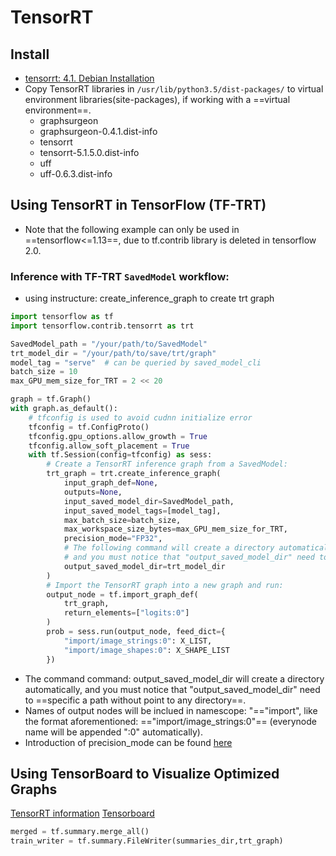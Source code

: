 
# TensorRT
## Install
+ [tensorrt: 4.1. Debian Installation](https://docs.nvidia.com/deeplearning/sdk/tensorrt-install-guide/index.html)
+ Copy TensorRT libraries in ```/usr/lib/python3.5/dist-packages/``` to virtual environment libraries(site-packages), if working with a ==virtual environment==.
  + graphsurgeon
  + graphsurgeon-0.4.1.dist-info
  + tensorrt
  + tensorrt-5.1.5.0.dist-info
  + uff
  + uff-0.6.3.dist-info

## Using TensorRT in TensorFlow (TF-TRT)
+ Note that the following example can only be used in ==tensorflow<=1.13==, due to tf.contrib library is deleted in tensorflow 2.0.
### Inference with TF-TRT `SavedModel` workflow:
+ using instructure: create_inference_graph to create trt graph
``` python
import tensorflow as tf
import tensorflow.contrib.tensorrt as trt

SavedModel_path = "/your/path/to/SavedModel"
trt_model_dir = "/your/path/to/save/trt/graph"
model_tag = "serve"  # can be queried by saved_model_cli
batch_size = 10
max_GPU_mem_size_for_TRT = 2 << 20

graph = tf.Graph()
with graph.as_default():
    # tfconfig is used to avoid cudnn initialize error
    tfconfig = tf.ConfigProto()
    tfconfig.gpu_options.allow_growth = True
    tfconfig.allow_soft_placement = True
    with tf.Session(config=tfconfig) as sess:
        # Create a TensorRT inference graph from a SavedModel:
        trt_graph = trt.create_inference_graph(
            input_graph_def=None,
            outputs=None,
            input_saved_model_dir=SavedModel_path,
            input_saved_model_tags=[model_tag],
            max_batch_size=batch_size,
            max_workspace_size_bytes=max_GPU_mem_size_for_TRT,
            precision_mode="FP32",
            # The following command will create a directory automatically,
            # and you must notice that "output_saved_model_dir" need to specific a path without point to any directory
            output_saved_model_dir=trt_model_dir
        )
        # Import the TensorRT graph into a new graph and run:
        output_node = tf.import_graph_def(
            trt_graph,
            return_elements=["logits:0"]
        )
        prob = sess.run(output_node, feed_dict={
            "import/image_strings:0": X_LIST,
            "import/image_shapes:0": X_SHAPE_LIST
        })
```
+ The command command: output_saved_model_dir will create a directory automatically, and you must notice that "output_saved_model_dir" need to ==specific a path without point to any directory==.
+ Names of output nodes will be inclued in namescope: "=="import", like the format aforementioned: =="import/image_strings:0"== (everynode name will be appended ":0" automatically).
+ Introduction of precision_mode can be found [here](https://docs.nvidia.com/deeplearning/frameworks/tf-trt-user-guide/index.html)

## Using TensorBoard to Visualize Optimized Graphs
[TensorRT information](https://medium.com/tensorflow/speed-up-tensorflow-inference-on-gpus-with-tensorrt-13b49f3db3fa)
[Tensorboard](https://www.tensorflow.org/guide/summaries_and_tensorboard)
```python
merged = tf.summary.merge_all()
train_writer = tf.summary.FileWriter(summaries_dir,trt_graph)
```
